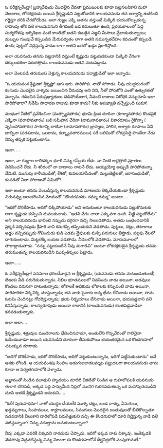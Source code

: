 ﻿ఓ పరీక్షన్నరేంద్రా! బ్రహ్మదేవుడు మొదలైన దేవతా ప్రముఖులకు కూడా పట్టనలవికాని మహా నెఱజాణ, లోకరక్షకుడు అయిన శ్రీకృష్ణుడిని పట్టుకోడానికి కాలయవనుడు తన అశ్వాన్ని ఉఱికించి గర్జిస్తూ దరికి చేరబోయేడు. అలా గుఱ్ఱం ఎక్కి అతను వస్తుంటే మిక్కిలి భయంకొల్పుతున్న రాహువు తోక వలె కాలయవనుని తీగవంటి జడ కదులుతూ ఉంది; ప్రళయకాలంలో పెద్ద సుర్యగోళపు అగ్నిశిఖల వంటి కాంతితో అతని కఱుకైన ఎఱ్ఱని మీసాలు వ్రేలాడుతున్నాయి; మబ్బుల గుంపుచే కప్పబడిన మేరుపర్వతం లాగా అతని సమున్నతదేహం కవచంతో కప్పబడి ఉంది; పుట్టలో నిద్రిస్తున్న పాము లాగా అతని ఒరలో ఖడ్గం ప్రకాశిస్తోంది. 

అలా యవనుడు తనను పట్టడానికి వస్తుంటే కృష్ణుడు పట్టుపడకుండా మిక్కిలి వేగంగా దిక్కులదరిలా పరుగెత్తాడు. కాలయవనుడు అతని వెంటపడ్డాడు. 

అలా వెంటపడి తరుముకు వెళ్తున్న కాలయవనుడు పద్మాక్షుడితో ఇలా అన్నాడు. 

“ఓ యదువంశ శ్రేష్ఠుడా! శ్రీకృష్ణా! ఆగు ఆగు. పారిపోకు. నాతో పోరాడు. నీవు యుద్ధరంగంలో కంసుడు మొదలైన వాళ్ళను జయించిన వీరుడవు అని విని, నీతో పోరుకోరి ఎంతో ఉత్సుకతతో వచ్చాను. గడించిన పేరుప్రఖ్యాతులు చెడిపోయేలాగ, నీవంటి రాజులు విరోధికి వెన్నుచూపి ఇలా పారిపోతారా? నీవేమీ సాధారణ రాజువు కూడా కాదు? నీకు అపఖ్యాతి వచ్చేస్తుంది సుమా! 

మాధవా! నీటిలో ప్రవేశించినా (మత్స్యావతారం) భూమి క్రింద దూరినా (కూర్మావతారం) కొండపైకి ఎక్కినా (వరాహావతారం) బలి సమీపాన చేరినా (వామనావతారం) వికారరూపం గైకొన్నా ( నృసింహావతారం) సాగరాన్ని దాటినా (రామావతారం) బ్రాహ్మణ, హాలిక, అశ్వాట రూపాలు ఏవి దాల్చినా (పరశురామ, బలరామ, కల్క్యావతారములు) సరే బలిమితో లోకప్రసిద్ధి పొందేలా నేడు నిన్ను తప్పక పట్టుకుంటాను. 

ఇంకా. . . 

ఇంకా, నా గుఱ్ఱాల కాలిడెక్కల ధూళి నిన్ను కప్పేయ లేదు. నా వింటి అల్లెత్రాటి మ్రోతలు వినిపించనే లేదు. నీ శరీరంలో నా బాణాలు నాటనే లేదు. అయ్యయ్యో అప్పుడే పారిపోతున్నా వేమిటి. మునుపు కాళీయుడితో, కేశితో, కువలయాపీడంతో, మల్లుజెట్టిలతో, జరాసంధుడితో, కంసడితో ఏలా పోరాడావో ఏమిటో? 

ఇలా అంటూ తనను వెంబడిస్తున్న కాలయవనుడి మాటలను లెక్కచేయకుండా శ్రీకృష్ణుడు చిరునవ్వు అలంకరించిన మోముతో “తొందరపడకు. రమ్ము రమ్ము” అంటూ.... 

“ఇదిగో దొరికేసాడు. అదిగో చిక్కిపోయాడు” అని అనుకుంటూ కాలయవనుడు పట్టుకొనుటకు రాగా కృష్ణుడు కుప్పించి దుముకుతాడు. “ఇతని వేగం చాలా ఎక్కువగా ఉంది. వీణ్ణి పట్టుకోలేను” అని కాలయవనుడు భావించి నప్పుడు దగ్గరగా వచ్చి నిలబడతాడు. అతడు బంధించడానికి ప్రక్కకి వచ్చినపుడు శ్రీహరి వాని కనుగప్పి తప్పించుకుని వెడతాడు. పుట్టలు, చెట్లు, తటాకాలు అడ్డం వచ్చినప్పుడు గోవిందుడు కుడి ఎడమ వైపులకు మళ్ళి పరుగులు తీస్తాడు. పల్లపు నేలలో దాగుకుంటాడు. మిట్టలెక్కి బయట పడతాడు. నీడలలోకి వెడతాడు. మారుమూలలో తారాట్లాడుతాడు. “నన్ను పట్టుకుంటేనే నీవు మగాడివి” అంటూ లోకరక్షకుడైన శ్రీకృష్ణుడు తనను తరుముతున్న కాలయవనుడిని ముప్పతిప్పలు పెట్టాడు. 

ఇంకా...... 

ఓ పరీక్షన్నరేంద్రా! వనమాల ధరించేవాడైన ఆ శ్రీకృష్ణుడు, (యవనుడు తనను వెంటబడుతుంటే) బెఱుకు వీడి పరుగెడుతున్నాడు. నిఖిల భూతములలో నివసించు వాడు అయినా, అడవులు కొండలు వరుసగా దాటుతున్నాడు; లోకాలకే అధికుడు లోకాలకు కన్నువంటి వాడు అయినా, సారెసారెకూ నిక్కినిక్కి చూస్తున్నాడు; తన వారు పైవారు అన్న భేదం లేనివాడు అయినా, తాను ఓటమి చెందినట్లు గోచరిస్తున్నాడు; భయ నిర్భయాలు లేనివాడు అయినా, భయపడ్డవాని వలె కనిపిస్తున్నాడు; కాలస్వరూపుడు అయినా కాలానికి (కాలయవనుడు) కలతపడ్డవాడిలా కనపడుతున్నాడు. 

అలా అలా.... 

శ్రీకృష్ణుడు, శత్రువుల మందిరాలను భేదించినవాడూ, అంతులేని గొప్పవేగంతో గాలినైనా ఓడించువాడూ అయిన యవనుడిని దూరంగా తీసుకుపోయి భయంకరమైన ఒక కొండగుహలో చటుక్కున దూరాడు. 

“అదిగో దొరికేసాడు, ఇదిగో దొరికేసాడు, అదిగో పట్టుకుంటున్నాను, ఇదిగో పట్టేసుకుంటాను” అనే ఆశకు లోబడి, ఆ యదువంశపు సింహం అడుగులజాడలమ్మట పట్టుదలగా కాలయవనుడు తాను కూడా ఆ పర్వతగుహలోకి వెళ్ళాడు. 

అజ్ఞానంతో నిండిన మూఢుని హృదయం మాదిరి చీకటితో నిండిన ఆ గుహలోపలకి యవనుడు ఈలాగ చొరపడి, అక్కడ పెద్ద పాన్పుమీద నిద్రలో మునిగి గురకపెడుతున్న ఒక మహాపురుషుడిని చూసి అతడే శ్రీకృష్ణుడని అనుకుని..... 

“ఓరీ! పురుషాధమా! నాతో యుద్ధం చేయలేక ముళ్ళ చెట్లు, బండ రాళ్ళు, ఏనుగులు, ఖడ్గమృగాలు, సింహములు, శార్దూలములు, సివంగులు మొదలైన జంతువులతో భీతికొల్పుతూ నడవడానికి వీలుకాని దారిలోపడి పరుగెత్తుకుని వచ్చి ఈ కొండగుహలో దూరి నిద్రిస్తున్న వాడి వలె నటిస్తున్నావా? నిన్ను వదుల్తాను అనుకుంటున్నావా? 

నీవు ఎక్కడా ఎవరికీ చిక్కవని నారదుడు చెప్పాడు. ఇదిగో ఇక్కడ నాకు చిక్కావు. ఇంకెక్కడకి వెడతావు నిద్రనటిస్తున్న నిన్ను నిజంగా ఈ కొండగుహలోనే దీర్ఘనిద్రలోకి పంపుతానులే.” 

